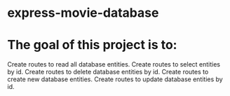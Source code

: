 # express-movie-database

# The goal of this project is to: 

Create routes to read all database entities.
Create routes to select entities by id.
Create routes to delete database entities by id.
Create routes to create new database entities.
Create routes to update database entities by id.
